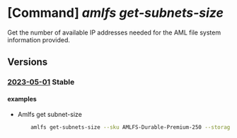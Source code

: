 # [Command] _amlfs get-subnets-size_

Get the number of available IP addresses needed for the AML file system information provided.

## Versions

### [2023-05-01](/Resources/mgmt-plane/L3N1YnNjcmlwdGlvbnMve30vcHJvdmlkZXJzL21pY3Jvc29mdC5zdG9yYWdlY2FjaGUvZ2V0cmVxdWlyZWRhbWxmc3N1Ym5ldHNzaXpl/2023-05-01.xml) **Stable**

<!-- mgmt-plane /subscriptions/{}/providers/microsoft.storagecache/getrequiredamlfssubnetssize 2023-05-01 -->

#### examples

- Amlfs get subnet-size
    ```bash
        amlfs get-subnets-size --sku AMLFS-Durable-Premium-250 --storage-capacity-tb 16
    ```
